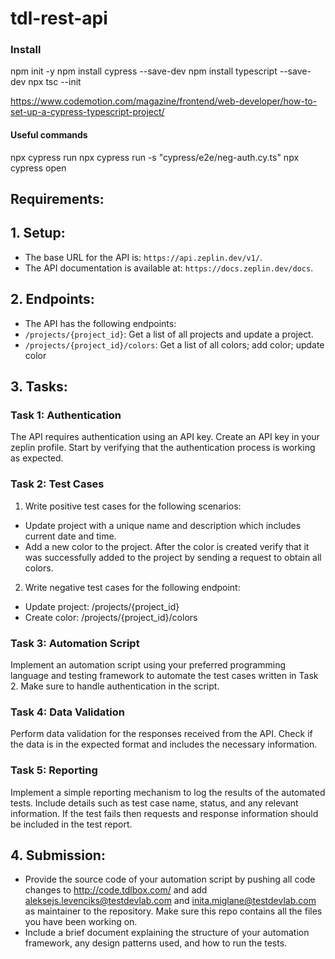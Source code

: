# tdl-rest-api

### Install
npm init -y 
npm install cypress --save-dev
npm install typescript --save-dev
npx tsc --init

https://www.codemotion.com/magazine/frontend/web-developer/how-to-set-up-a-cypress-typescript-project/

#### Useful commands
npx cypress run
npx cypress run -s "cypress/e2e/neg-auth.cy.ts"
npx cypress open

## Requirements:
## 1. Setup:
- The base URL for the API is: `https://api.zeplin.dev/v1/`.
- The API documentation is available at: `https://docs.zeplin.dev/docs`.
## 2. Endpoints:
- The API has the following endpoints:
- `/projects/{project_id}`: Get a list of all projects and update a project.
- `/projects/{project_id}/colors`: Get a list of all colors; add color; update color
## 3. Tasks:
### Task 1: Authentication
The API requires authentication using an API key. Create an API key in your zeplin
profile.
Start by verifying that the authentication process is working as expected.
### Task 2: Test Cases
1. Write positive test cases for the following scenarios:
- Update project with a unique name and description which includes current date
and time.
- Add a new color to the project. After the color is created verify that it was
successfully added to the project by sending a request to obtain all colors.
2. Write negative test cases for the following endpoint:
- Update project: /projects/{project_id}
- Create color: /projects/{project_id}/colors
### Task 3: Automation Script
Implement an automation script using your preferred programming language and testing
framework to automate the test cases written in Task 2.
Make sure to handle authentication in the script.
### Task 4: Data Validation
Perform data validation for the responses received from the API. Check if the data is in
the expected format and includes the necessary information.
### Task 5: Reporting
Implement a simple reporting mechanism to log the results of the automated tests.
Include details such as test case name, status, and any relevant information. If the test
fails then requests and response information should be included in the test report.
## 4. Submission:
- Provide the source code of your automation script by pushing all code changes to
http://code.tdlbox.com/ and add aleksejs.levenciks@testdevlab.com and
inita.miglane@testdevlab.com as maintainer to the repository. Make sure this repo contains all
the files you have been working on.
- Include a brief document explaining the structure of your automation framework, any design
patterns used, and how to run the tests.
